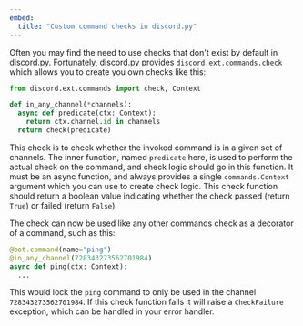 ```yaml
---
embed:
  title: "Custom command checks in discord.py"
---
```

Often you may find the need to use checks that don't exist by default in discord.py. Fortunately, discord.py provides `discord.ext.commands.check` which allows you to create you own checks like this:
```py
from discord.ext.commands import check, Context

def in_any_channel(*channels):
  async def predicate(ctx: Context):
    return ctx.channel.id in channels
  return check(predicate)
```
This check is to check whether the invoked command is in a given set of channels. The inner function, named `predicate` here, is used to perform the actual check on the command, and check logic should go in this function. It must be an async function, and always provides a single `commands.Context` argument which you can use to create check logic. This check function should return a boolean value indicating whether the check passed (return `True`) or failed (return `False`).

The check can now be used like any other commands check as a decorator of a command, such as this:
```py
@bot.command(name="ping")
@in_any_channel(728343273562701984)
async def ping(ctx: Context):
  ...
```
This would lock the `ping` command to only be used in the channel `728343273562701984`. If this check function fails it will raise a `CheckFailure` exception, which can be handled in your error handler.
